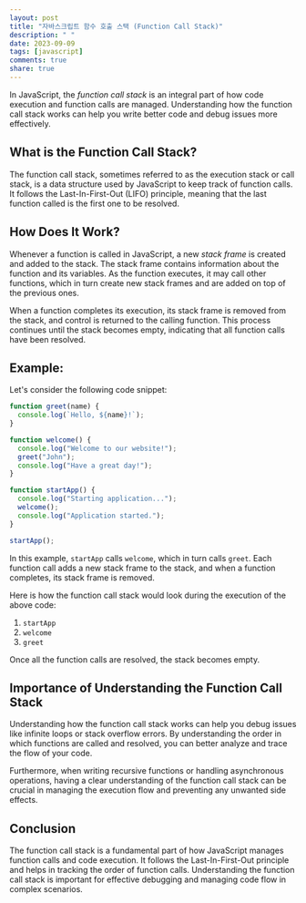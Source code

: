 ```yaml
---
layout: post
title: "자바스크립트 함수 호출 스택 (Function Call Stack)"
description: " "
date: 2023-09-09
tags: [javascript]
comments: true
share: true
---
```


In JavaScript, the *function call stack* is an integral part of how code execution and function calls are managed. Understanding how the function call stack works can help you write better code and debug issues more effectively.

## What is the Function Call Stack?
The function call stack, sometimes referred to as the execution stack or call stack, is a data structure used by JavaScript to keep track of function calls. It follows the Last-In-First-Out (LIFO) principle, meaning that the last function called is the first one to be resolved.

## How Does It Work?
Whenever a function is called in JavaScript, a new *stack frame* is created and added to the stack. The stack frame contains information about the function and its variables. As the function executes, it may call other functions, which in turn create new stack frames and are added on top of the previous ones.

When a function completes its execution, its stack frame is removed from the stack, and control is returned to the calling function. This process continues until the stack becomes empty, indicating that all function calls have been resolved.

## Example:
Let's consider the following code snippet:

```javascript
function greet(name) {
  console.log(`Hello, ${name}!`);
}

function welcome() {
  console.log("Welcome to our website!");
  greet("John");
  console.log("Have a great day!");
}

function startApp() {
  console.log("Starting application...");
  welcome();
  console.log("Application started.");
}

startApp();
```

In this example, `startApp` calls `welcome`, which in turn calls `greet`. Each function call adds a new stack frame to the stack, and when a function completes, its stack frame is removed.

Here is how the function call stack would look during the execution of the above code:

1. `startApp` 
2. `welcome` 
3. `greet` 

Once all the function calls are resolved, the stack becomes empty.

## Importance of Understanding the Function Call Stack
Understanding how the function call stack works can help you debug issues like infinite loops or stack overflow errors. By understanding the order in which functions are called and resolved, you can better analyze and trace the flow of your code.

Furthermore, when writing recursive functions or handling asynchronous operations, having a clear understanding of the function call stack can be crucial in managing the execution flow and preventing any unwanted side effects.

## Conclusion
The function call stack is a fundamental part of how JavaScript manages function calls and code execution. It follows the Last-In-First-Out principle and helps in tracking the order of function calls. Understanding the function call stack is important for effective debugging and managing code flow in complex scenarios.